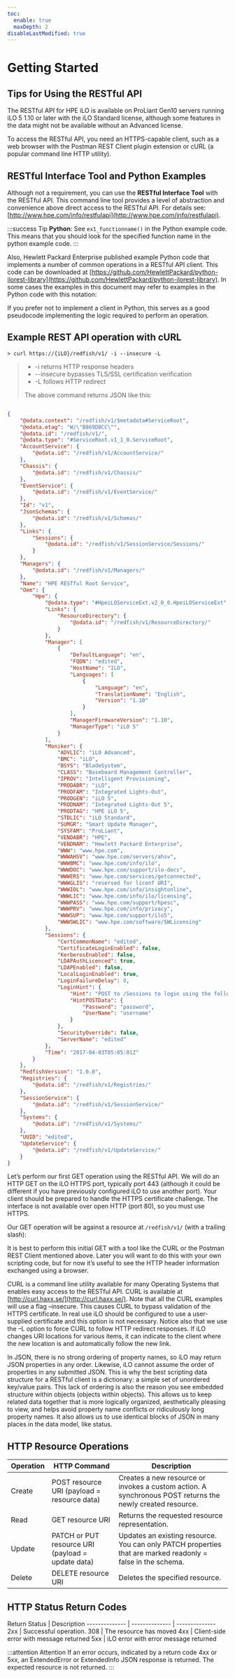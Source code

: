 ```yaml
---
toc:
  enable: true
  maxDepth: 2
disableLastModified: true
---
```



# Getting Started

## Tips for Using the RESTful API

The RESTful API for HPE iLO is available on ProLiant Gen10 servers running iLO 5 1.10 or later with the iLO Standard license, although some features in the data might not be available without an Advanced license.

To access the RESTful API, you need an HTTPS-capable client, such as a web browser with  the Postman REST Client plugin extension or cURL (a popular command line HTTP utility).

## RESTful Interface Tool and Python Examples

Although not a requirement, you can use the **RESTful Interface Tool** with the RESTful API. This command line tool provides a level of abstraction and convenience above direct access to the RESTful API. For details see: [http://www.hpe.com/info/restfulapi](http://www.hpe.com/info/restfulapi).

:::success Tip
**Python**: See `ex1_functionname()` in the Python example code. This means that you should look for the specified function name in the python example code.
:::

Also, Hewlett Packard Enterprise published example Python code that implements a number of common operations in a RESTful API client. This code can be downloaded at [https://github.com/HewlettPackard/python-ilorest-library](https://github.com/HewlettPackard/python-ilorest-library). In some cases the examples in this document may refer to examples in the Python code with this notation:

If you prefer not to implement a client in Python, this serves as a good pseudocode implementing the logic required to perform an operation.

## Example REST API operation with cURL

```shell
> curl https://{iLO}/redfish/v1/ -i --insecure -L
```

<blockquote class="lang-specific shell">
    <ul>
        <li>-i returns HTTP response headers</li>
		<li>--insecure bypasses TLS/SSL certification verification</li>
		<li>-L follows HTTP redirect</li>
    </ul>
	<p>The above command returns JSON like this:</p>
</blockquote>

```json

{
    "@odata.context": "/redfish/v1/$metadata#ServiceRoot",
    "@odata.etag": "W/\"B869D8CC\"",
    "@odata.id": "/redfish/v1/",
    "@odata.type": "#ServiceRoot.v1_1_0.ServiceRoot",
    "AccountService": {
        "@odata.id": "/redfish/v1/AccountService/"
    },
    "Chassis": {
        "@odata.id": "/redfish/v1/Chassis/"
    },
    "EventService": {
        "@odata.id": "/redfish/v1/EventService/"
    },
    "Id": "v1",
    "JsonSchemas": {
        "@odata.id": "/redfish/v1/Schemas/"
    },
    "Links": {
        "Sessions": {
            "@odata.id": "/redfish/v1/SessionService/Sessions/"
        }
    },
    "Managers": {
        "@odata.id": "/redfish/v1/Managers/"
    },
    "Name": "HPE RESTful Root Service",
    "Oem": {
        "Hpe": {
            "@odata.type": "#HpeiLOServiceExt.v2_0_0.HpeiLOServiceExt",
            "Links": {
                "ResourceDirectory": {
                    "@odata.id": "/redfish/v1/ResourceDirectory/"
                }
            },
            "Manager": [
                {
                    "DefaultLanguage": "en",
                    "FQDN": "edited",
                    "HostName": "ILO",
                    "Languages": [
                        {
                            "Language": "en",
                            "TranslationName": "English",
                            "Version": "1.10"
                        }
                    ],
                    "ManagerFirmwareVersion": "1.10",
                    "ManagerType": "iLO 5"
                }
            ],
            "Moniker": {
                "ADVLIC": "iLO Advanced",
                "BMC": "iLO",
                "BSYS": "BladeSystem",
                "CLASS": "Baseboard Management Controller",
                "IPROV": "Intelligent Provisioning",
                "PRODABR": "iLO",
                "PRODFAM": "Integrated Lights-Out",
                "PRODGEN": "iLO 5",
                "PRODNAM": "Integrated Lights-Out 5",
                "PRODTAG": "HPE iLO 5",
                "STDLIC": "iLO Standard",
                "SUMGR": "Smart Update Manager",
                "SYSFAM": "ProLiant",
                "VENDABR": "HPE",
                "VENDNAM": "Hewlett Packard Enterprise",
                "WWW": "www.hpe.com",
                "WWWAHSV": "www.hpe.com/servers/ahsv",
                "WWWBMC": "www.hpe.com/info/ilo",
                "WWWDOC": "www.hpe.com/support/ilo-docs",
                "WWWERS": "www.hpe.com/services/getconnected",
                "WWWGLIS": "reserved for liconf URI",
                "WWWIOL": "www.hpe.com/info/insightonline",
                "WWWLIC": "www.hpe.com/info/ilo/licensing",
                "WWWPASS": "www.hpe.com/support/hpesc",
                "WWWPRV": "www.hpe.com/info/privacy",
                "WWWSUP": "www.hpe.com/support/ilo5",
                "WWWSWLIC": "www.hpe.com/software/SWLicensing"
            },
            "Sessions": {
                "CertCommonName": "edited",
                "CertificateLoginEnabled": false,
                "KerberosEnabled": false,
                "LDAPAuthLicenced": true,
                "LDAPEnabled": false,
                "LocalLoginEnabled": true,
                "LoginFailureDelay": 0,
                "LoginHint": {
                    "Hint": "POST to /Sessions to login using the following JSON object:",
                    "HintPOSTData": {
                        "Password": "password",
                        "UserName": "username"
                    }
                },
                "SecurityOverride": false,
                "ServerName": "edited"
            },
            "Time": "2017-04-03T05:05:01Z"
        }
    },
    "RedfishVersion": "1.0.0",
    "Registries": {
        "@odata.id": "/redfish/v1/Registries/"
    },
    "SessionService": {
        "@odata.id": "/redfish/v1/SessionService/"
    },
    "Systems": {
        "@odata.id": "/redfish/v1/Systems/"
    },
    "UUID": "edited",
    "UpdateService": {
        "@odata.id": "/redfish/v1/UpdateService/"
    }
}
```

Let’s perform our first GET operation using the RESTful API. We will do an HTTP GET on the iLO HTTPS port, typically port 443 (although it could be different if you have previously configured iLO to use another port). Your client should be prepared to handle the HTTPS certificate challenge. The interface is not available over open HTTP (port 80), so you must use HTTPS.

Our GET operation will be against a resource at `/redfish/v1/` (with a trailing slash):

It is best to perform this initial GET with a tool like the CURL or the Postman REST Client mentioned above. Later you will want to do this with your own scripting code, but for now it’s useful to see the HTTP header information exchanged using a browser.

CURL is a command line utility available for many Operating Systems that enables easy access to the RESTful API. CURL is available at [http://curl.haxx.se/](http://curl.haxx.se/). Note that all the CURL examples will use a flag –insecure. This causes CURL to bypass validation of the HTTPS certificate. In real use iLO should be configured to use a user-supplied certificate and this option is not necessary. Notice also that we use the –L option to force CURL to follow HTTP redirect responses. If iLO changes URI locations for various items, it can indicate to the client where the new location is and automatically follow the new link.

In JSON, there is no strong ordering of property names, so iLO may return JSON properties in any order. Likewise, iLO cannot assume the order of properties in any submitted JSON. This is why the best scripting data structure for a RESTful client is a dictionary: a simple set of unordered key/value pairs. This lack of ordering is also the reason you see embedded structure within objects (objects within objects). This allows us to keep related data together that is more logically organized, aesthetically pleasing to view, and helps avoid property name conflicts or ridiculously long property names. It also allows us to use identical blocks of JSON in many places in the data model, like status.

## HTTP Resource Operations

Operation | HTTP Command | Description
-------------- | -------------- | --------------
Create | POST resource URI (payload = resource data) | Creates a new resource or invokes a custom action. A synchronous POST returns the newly created resource.
Read | GET resource URI | Returns the requested resource representation.
Update | PATCH or PUT resource URI (payload = update data) | Updates an existing resource. You can only PATCH properties that are marked readonly = false in the schema.
Delete | DELETE resource URI | Deletes the specified resource.

## HTTP Status Return Codes

Return Status | Description
-------------- | -------------- | --------------
2xx | Successful operation.
308 | The resource has moved
4xx | Client-side error with message returned
5xx | iLO error with error message returned

:::attention Attention
If an error occurs, indicated by a return code 4xx or 5xx, an ExtendedError or ExtendedInfo JSON response is returned. The expected resource is not returned.
:::
